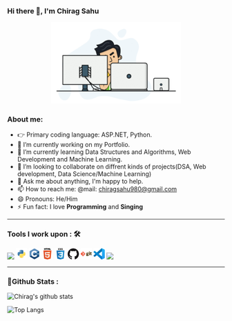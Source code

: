 ### Hi there 👋, I'm Chirag Sahu

<div id="header" align="center">
  <img src="https://raw.githubusercontent.com/rajpratyush/rajpratyush/master/me_1.gif" width="300"/>
</div>





<!--
**Chirag980/Chirag980** is a ✨ _special_ ✨ repository because its `README.md` (this file) appears on your GitHub profile.

Here are some ideas to get you started:-->

### About me:
- 👉 Primary coding language: ASP.NET, Python.
- 🔭 I’m currently working on my Portfolio.
- 🌱 I’m currently learning Data Structures and Algorithms, Web Development and Machine Learning.
- 👯 I’m looking to collaborate on diffrent kinds of projects(DSA, Web development, Data Science/Machine Learning)
- 💬 Ask me about anything, I'm happy to help. 
- 📫 How to reach me: @mail: chiragsahu980@gmail.com
- 😄 Pronouns: He/Him
- ⚡ Fun fact: I love <b>Programming</b> and <b>Singing</b>

<hr>

### Tools I work upon : 🛠

<code><img width="26px" src="[https://raw.githubusercontent.com/github/explore/80688e429a7d4ef2fca1e82350fe8e3517d3494d/topics/python/python.png](https://msatechnosoft.in/blog/wp-content/uploads/2018/09/asp.net-logo-MSA-Technosoft.png)"></code>
<code><img width="26px" src="https://raw.githubusercontent.com/github/explore/80688e429a7d4ef2fca1e82350fe8e3517d3494d/topics/python/python.png"></code>
<code><img width="26px" src="https://raw.githubusercontent.com/github/explore/80688e429a7d4ef2fca1e82350fe8e3517d3494d/topics/cpp/cpp.png"></code>
<code><img width="26px" src="https://raw.githubusercontent.com/github/explore/80688e429a7d4ef2fca1e82350fe8e3517d3494d/topics/html/html.png"></code>
<code><img width="26px" src="https://raw.githubusercontent.com/github/explore/80688e429a7d4ef2fca1e82350fe8e3517d3494d/topics/css/css.png"></code>
<code><img width="26px" src="https://raw.githubusercontent.com/github/explore/78df643247d429f6cc873026c0622819ad797942/topics/github/github.png"></code>
<code><img width="26px" src="https://raw.githubusercontent.com/github/explore/80688e429a7d4ef2fca1e82350fe8e3517d3494d/topics/git/git.png"></code>
<code><img width="26px" src="https://raw.githubusercontent.com/github/explore/80688e429a7d4ef2fca1e82350fe8e3517d3494d/topics/visual-studio-code/visual-studio-code.png"></code>
<code><img width="26px" src="https://miro.medium.com/max/518/1*FogMIj4gYwp3fTHLZuwavQ.png"></code>


<hr>

### 🏁Github Stats :

![Chirag's github stats](https://github-readme-stats.vercel.app/api?username=Chirag980&count_private=true&show_icons=true&theme=radical&hide_rank=false)

![Top Langs](https://github-readme-stats.vercel.app/api/top-langs/?username=Chirag980)
